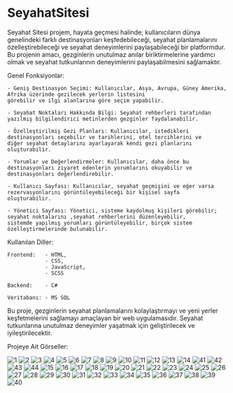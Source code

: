 # SeyahatSitesi
Seyahat Sitesi projem, hayata geçmesi halinde; kullanıcıların dünya genelindeki farklı destinasyonları keşfedebileceği, seyahat planlamalarını 
özelleştirebileceği ve seyahat deneyimlerini paylaşabileceği bir platformdur. Bu projenin amacı, gezginlerin unutulmaz anılar biriktirmelerine
yardımcı olmak ve seyahat tutkunlarının deneyimlerini paylaşabilmesini sağlamaktır.

Genel Fonksiyonlar:

    - Geniş Destinasyon Seçimi: Kullanıcılar, Asya, Avrupa, Güney Amerika, Afrika üzerinde gezilecek yerlerin listesini 
    görebilir ve ilgi alanlarına göre seçim yapabilir.

    - Seyahat Noktaları Hakkında Bilgi: Seyahat rehberleri tarafından yazılmış bilgilendirici metinlerden gezginler faydalanabilir.

    - Özelleştirilmiş Gezi Planları: Kullanıcılar, istedikleri destinasyonları seçebilir ve tarihlerini, otel tercihlerini ve 
    diğer seyahat detaylarını ayarlayarak kendi gezi planlarını oluşturabilir.

    - Yorumlar ve Değerlendirmeler: Kullanıcılar, daha önce bu destinasyonları ziyaret edenlerin yorumlarını okuyabilir ve 
    destinasyonları değerlendirebilir.

    - Kullanıcı Sayfası: Kullanıcılar, seyahat geçmişini ve eğer varsa rezervasyonlarını görüntüleyebileceği bir kişisel sayfa 
    oluşturabilir.

    - Yönetici Sayfası: Yönetici, sisteme kaydolmuş kişileri görebilir; seyahat noktalarını ,seyahat rehberlerini düzenleyebilir, 
    sistemde yapılmış yorumları görüntüleyebilir, birçok sistem özelleştirmelerinde bulunabilir.
    
Kullanılan Diller:

    Frontend:   - HTML, 
                - CSS,
                - JavaScript,
                - SCSS
    
    Backend:    - C#

    Veritabanı: - MS SQL

Bu proje, gezginlerin seyahat planlamalarını kolaylaştırmayı ve yeni yerler keşfetmelerini sağlamayı amaçlayan bir web uygulamasıdır. Seyahat tutkunlarına unutulmaz deneyimler yaşatmak için geliştirilecek ve iyileştirilecektir.

Projeye Ait Görseller:

![1](https://github.com/omer-gulsoy/SeyehatSitesi/assets/139320509/ef27f668-b14e-407e-9bd3-0d1db8394d1e)
![2](https://github.com/omer-gulsoy/SeyehatSitesi/assets/139320509/26e30149-a587-41b1-b28b-f01a4b31c131)
![3](https://github.com/omer-gulsoy/SeyehatSitesi/assets/139320509/414f6b4e-85bc-48f8-820a-6ab920573345)
![4](https://github.com/omer-gulsoy/SeyehatSitesi/assets/139320509/1327a1d2-42f0-4a9c-ab36-a1f3eb5f000c)
![5](https://github.com/omer-gulsoy/SeyehatSitesi/assets/139320509/8f882228-7357-4b8a-a144-59c0d643d6ad)
![6](https://github.com/omer-gulsoy/SeyehatSitesi/assets/139320509/e031ce7f-0d4f-49f3-9c3d-c1e1feadda40)
![7](https://github.com/omer-gulsoy/SeyehatSitesi/assets/139320509/3b3bbc4d-fbb8-40ad-b3f8-98f4827e06a9)
![8](https://github.com/omer-gulsoy/SeyehatSitesi/assets/139320509/1abcaa5d-2d60-40fc-8019-f8aea3cd3893)
![9](https://github.com/omer-gulsoy/SeyehatSitesi/assets/139320509/90c56601-2a5a-46e6-9eb2-afda4b4081d0)
![10](https://github.com/omer-gulsoy/SeyehatSitesi/assets/139320509/12e58100-245c-4f7a-b296-c89d28d5cfd6)
![11](https://github.com/omer-gulsoy/SeyehatSitesi/assets/139320509/0fde7586-e3f0-4632-a443-74d0dbc0c56a)
![12](https://github.com/omer-gulsoy/SeyehatSitesi/assets/139320509/54900c33-9037-4af9-abaa-27a8653b1ec0)
![13](https://github.com/omer-gulsoy/SeyehatSitesi/assets/139320509/8c58f0ee-6366-459a-a4ec-94519d69e080)
![14](https://github.com/omer-gulsoy/SeyehatSitesi/assets/139320509/476cb2d0-3234-4a81-8090-be193e3f2200)
![41](https://github.com/omer-gulsoy/SeyehatSitesi/assets/139320509/4ae52661-85fc-4f26-b8a0-7e435525cb57)
![42](https://github.com/omer-gulsoy/SeyehatSitesi/assets/139320509/7ce748a6-73d7-47ae-977e-dc254967cca7)
![43](https://github.com/omer-gulsoy/SeyehatSitesi/assets/139320509/314eedfa-f760-4277-a6eb-5e99dc34db6c)
![44](https://github.com/omer-gulsoy/SeyehatSitesi/assets/139320509/31146dbd-ba47-46a4-87da-1af8d6a13530)
![15](https://github.com/omer-gulsoy/SeyehatSitesi/assets/139320509/b2df8bb9-435b-4b95-b1b9-998a428c81b5)
![16](https://github.com/omer-gulsoy/SeyehatSitesi/assets/139320509/0c0c02ee-f516-4709-adf8-238d8078bb27)
![17](https://github.com/omer-gulsoy/SeyehatSitesi/assets/139320509/88d09bec-e579-4a1d-b4b8-c5522880c882)
![18](https://github.com/omer-gulsoy/SeyehatSitesi/assets/139320509/ef6b97fb-5114-4913-9172-f66856e8be08)
![19](https://github.com/omer-gulsoy/SeyehatSitesi/assets/139320509/2e7629e6-e707-4881-985c-2a62933fffd1)
![20](https://github.com/omer-gulsoy/SeyehatSitesi/assets/139320509/59b19fb4-a8ec-4f54-9f5d-cd32d390e47e)
![21](https://github.com/omer-gulsoy/SeyehatSitesi/assets/139320509/39be8e92-81f5-4097-9fad-27236f0a7349)
![22](https://github.com/omer-gulsoy/SeyehatSitesi/assets/139320509/cd695c28-e0b5-4fe2-aa9e-75e736179608)
![23](https://github.com/omer-gulsoy/SeyehatSitesi/assets/139320509/32ca1d5b-0034-4844-9618-0807702ced39)
![24](https://github.com/omer-gulsoy/SeyehatSitesi/assets/139320509/f781c04f-ba92-42b3-9a0d-036a687868e3)
![25](https://github.com/omer-gulsoy/SeyehatSitesi/assets/139320509/c127f47b-da93-434e-93d5-eeb8526be632)
![26](https://github.com/omer-gulsoy/SeyehatSitesi/assets/139320509/2ff35ab7-a7ec-4c5f-95bd-2188b9d73cd7)
![27](https://github.com/omer-gulsoy/SeyehatSitesi/assets/139320509/d4d8d347-7695-4f59-ba36-a798a677f887)
![28](https://github.com/omer-gulsoy/SeyehatSitesi/assets/139320509/95d91a91-9631-4fa4-a6a2-4b0afd440a8c)
![29](https://github.com/omer-gulsoy/SeyehatSitesi/assets/139320509/1b9184eb-8c78-4c27-9ab8-f65bc16d76d4)
![30](https://github.com/omer-gulsoy/SeyehatSitesi/assets/139320509/007f8269-4b1d-4c51-b84d-27dcc53db3ca)
![31](https://github.com/omer-gulsoy/SeyehatSitesi/assets/139320509/ad3c742c-86e8-4749-b9a0-eee83c9b1bf1)
![32](https://github.com/omer-gulsoy/SeyehatSitesi/assets/139320509/daa9a765-b457-448a-ab5b-0202141aa2ec)
![33](https://github.com/omer-gulsoy/SeyehatSitesi/assets/139320509/ba1d647c-51de-4bd1-8b18-38ab01094dc6)
![34](https://github.com/omer-gulsoy/SeyehatSitesi/assets/139320509/f9058d07-aa3f-4254-9b76-43d24e879e01)
![35](https://github.com/omer-gulsoy/SeyehatSitesi/assets/139320509/8ae4a19a-ef9a-4435-bb0f-df9b28788e57)
![36](https://github.com/omer-gulsoy/SeyehatSitesi/assets/139320509/cd94977a-7bb2-491d-854c-07ee56fa132d)
![37](https://github.com/omer-gulsoy/SeyehatSitesi/assets/139320509/51975d91-4e33-4f7b-bfee-62c0108dbe40)
![38](https://github.com/omer-gulsoy/SeyehatSitesi/assets/139320509/d86e39fa-4b2d-4680-9ddf-2cd06645d002)
![39](https://github.com/omer-gulsoy/SeyehatSitesi/assets/139320509/fca744ba-00fc-41a5-97a8-61b9eec4d7c2)
![40](https://github.com/omer-gulsoy/SeyehatSitesi/assets/139320509/6de7e72f-5a4b-41b9-b15d-0bf1ea85a302)
